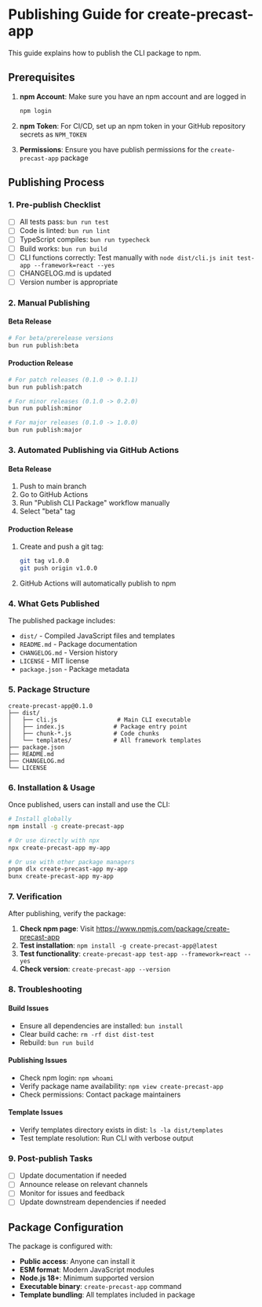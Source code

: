 # Publishing Guide for create-precast-app

This guide explains how to publish the CLI package to npm.

## Prerequisites

1. **npm Account**: Make sure you have an npm account and are logged in
   ```bash
   npm login
   ```

2. **npm Token**: For CI/CD, set up an npm token in your GitHub repository secrets as `NPM_TOKEN`

3. **Permissions**: Ensure you have publish permissions for the `create-precast-app` package

## Publishing Process

### 1. Pre-publish Checklist

- [ ] All tests pass: `bun run test`
- [ ] Code is linted: `bun run lint`
- [ ] TypeScript compiles: `bun run typecheck`
- [ ] Build works: `bun run build`
- [ ] CLI functions correctly: Test manually with `node dist/cli.js init test-app --framework=react --yes`
- [ ] CHANGELOG.md is updated
- [ ] Version number is appropriate

### 2. Manual Publishing

#### Beta Release
```bash
# For beta/prerelease versions
bun run publish:beta
```

#### Production Release
```bash
# For patch releases (0.1.0 -> 0.1.1)
bun run publish:patch

# For minor releases (0.1.0 -> 0.2.0)
bun run publish:minor

# For major releases (0.1.0 -> 1.0.0)
bun run publish:major
```

### 3. Automated Publishing via GitHub Actions

#### Beta Release
1. Push to main branch
2. Go to GitHub Actions
3. Run "Publish CLI Package" workflow manually
4. Select "beta" tag

#### Production Release
1. Create and push a git tag:
   ```bash
   git tag v1.0.0
   git push origin v1.0.0
   ```
2. GitHub Actions will automatically publish to npm

### 4. What Gets Published

The published package includes:
- `dist/` - Compiled JavaScript files and templates
- `README.md` - Package documentation
- `CHANGELOG.md` - Version history
- `LICENSE` - MIT license
- `package.json` - Package metadata

### 5. Package Structure

```
create-precast-app@0.1.0
├── dist/
│   ├── cli.js                 # Main CLI executable
│   ├── index.js              # Package entry point
│   ├── chunk-*.js            # Code chunks
│   └── templates/            # All framework templates
├── package.json
├── README.md
├── CHANGELOG.md
└── LICENSE
```

### 6. Installation & Usage

Once published, users can install and use the CLI:

```bash
# Install globally
npm install -g create-precast-app

# Or use directly with npx
npx create-precast-app my-app

# Or use with other package managers
pnpm dlx create-precast-app my-app
bunx create-precast-app my-app
```

### 7. Verification

After publishing, verify the package:

1. **Check npm page**: Visit https://www.npmjs.com/package/create-precast-app
2. **Test installation**: `npm install -g create-precast-app@latest`
3. **Test functionality**: `create-precast-app test-app --framework=react --yes`
4. **Check version**: `create-precast-app --version`

### 8. Troubleshooting

#### Build Issues
- Ensure all dependencies are installed: `bun install`
- Clear build cache: `rm -rf dist dist-test`
- Rebuild: `bun run build`

#### Publishing Issues
- Check npm login: `npm whoami`
- Verify package name availability: `npm view create-precast-app`
- Check permissions: Contact package maintainers

#### Template Issues
- Verify templates directory exists in dist: `ls -la dist/templates`
- Test template resolution: Run CLI with verbose output

### 9. Post-publish Tasks

- [ ] Update documentation if needed
- [ ] Announce release on relevant channels
- [ ] Monitor for issues and feedback
- [ ] Update downstream dependencies if needed

## Package Configuration

The package is configured with:
- **Public access**: Anyone can install it
- **ESM format**: Modern JavaScript modules
- **Node.js 18+**: Minimum supported version
- **Executable binary**: `create-precast-app` command
- **Template bundling**: All templates included in package